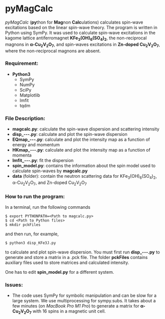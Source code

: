 # pyMagCalc
*pyMagCalc* (**py**thon for **Mag**non **Calc**ulations) calculates spin-wave excitations based on the linear spin-wave theory.  The program is written in Python using SymPy.  It was used to calculate spin-wave excitations in the kagome lattice antiferromagnet **KFe<sub>3</sub>(OH)<sub>6</sub>(SO<sub>4</sub>)<sub>2</sub>**, the non-reciprocal magnons in **&alpha;-Cu<sub>2</sub>V<sub>2</sub>O<sub>7</sub>**, and spin-waves excitations in **Zn-doped Cu<sub>2</sub>V<sub>2</sub>O<sub>7</sub>**, where the non-reciprocal magnons are absent.

### Requirement:
  - **Python3**
    - SymPy
    - NumPy
    - SciPy
    - Matplotlib
    - lmfit
    - tqdm


### File Description:
  - **magcalc.py**: calculate the spin-wave dispersion and scattering intensity
  - **disp_---.py**: calculate and plot the spin-wave dispersion
  - **EQmap_---.py**: calculate and plot the intensity map as a function of energy and momentum
  - **HKmap_---.py**: calculate and plot the intensity map as a function of momenta
  - **lmfit_---.py**: fit the dispersion
  - **spin_model.py**: contains the information about the spin model used
to calculate spin-waves by **magcalc.py**
  - **data** (folder): contain the neutron scattering data for KFe<sub>3</sub>(OH)<sub>6</sub>(SO<sub>4</sub>)<sub>2</sub>, &alpha;-Cu<sub>2</sub>V<sub>2</sub>O<sub>7</sub>, and Zn-doped Cu<sub>2</sub>V<sub>2</sub>O<sub>7</sub>


### How to run the program:
In a terminal, run the following commands
```
$ export PYTHONPATH=<Path to magcalc.py>
$ cd <Path to Python files>
$ mkdir pckFiles
```
and then run, for example,
```
$ python3 disp_KFe3J.py
```
to calculate and plot spin-wave dispersion. You must first run **disp_---.py** to generate and store a matrix in a .pck file. The folder **pckFiles** contains auxiliary files used to store matrices and calculated intensity.

One has to edit **spin_model.py** for a different system. 

### Issues:
  - The code uses SymPy for symbolic manipulation and can be slow for a large system. We use multiprocessing for sympy.subs.  It takes about a few minutes (on *MacBook Pro M1 Pro*) to generate a matrix for **&alpha;-Cu<sub>2</sub>V<sub>2</sub>O<sub>7</sub>** with 16 spins in a magnetic unit cell.
